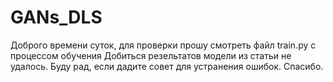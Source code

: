 # GANs_DLS
Доброго времени суток, для проверки прошу смотреть файл train.py с процессом обучения
Добиться резельтатов модели из статьи не удалось.
Буду рад, если дадите совет для устранения ошибок. Спасибо.
